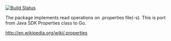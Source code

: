 [![Build Status](https://travis-ci.org/dmotylev/goproperties.png)](https://travis-ci.org/dmotylev/goproperties)


The package implements read operations on .properties file(-s).
This is port from Java SDK Properties class to Go.

http://en.wikipedia.org/wiki/.properties
